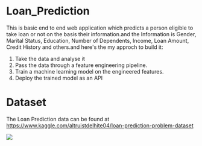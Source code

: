 # Loan_Prediction
This is basic end to end web application which predicts a person eligible to take loan or not on the basis their information.and the Information is 
Gender, Marital Status, Education, Number of Dependents, Income, Loan Amount, Credit History and others.and here's the my approch to build it:

1. Take the data and analyse it
2. Pass the data through a feature engineering pipeline.
3. Train a machine learning model on the engineered features.
4. Deploy the trained model as an API

# Dataset
The Loan Prediction data can be found at https://www.kaggle.com/altruistdelhite04/loan-prediction-problem-dataset


![](image.jpg)
